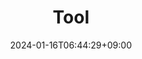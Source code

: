 ---
weight: 999
title: "Tool"
description: ""
icon: Tooltip
date: "2024-01-16T06:44:29+09:00"
lastmod: "2024-01-16T06:44:29+09:00"
draft: true
toc: true
---
